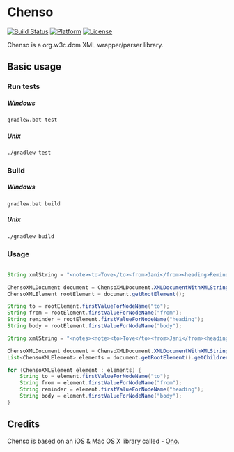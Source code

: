 Chenso
======

[![Build Status](https://travis-ci.org/sangar/Chenso.svg?branch=master)](https://travis-ci.org/sangar/Chenso) [![Platform](http://img.shields.io/badge/platform-java%7Candroid-lightgrey.svg)](https://github.com/JavaNetworking/JavaNetworking) [![License](http://img.shields.io/badge/license-MIT-red.svg)](http://opensource.org/licenses/MIT)

Chenso is a org.w3c.dom XML wrapper/parser library.

## Basic usage

### Run tests

##### Windows
```cmd
gradlew.bat test
```

##### Unix
```bash
./gradlew test
```

### Build

##### Windows
```cmd
gradlew.bat build
```

##### Unix
```bash
./gradlew build
```

### Usage

```java

String xmlString = "<note><to>Tove</to><from>Jani</from><heading>Reminder</heading><body>Don't forget me this weekend!</body></note>";

ChensoXMLDocument document = ChensoXMLDocument.XMLDocumentWithXMLString(xmlString);
ChensoXMLElement rootElement = document.getRootElement();

String to = rootElement.firstValueForNodeName("to");
String from = rootElement.firstValueForNodeName("from");
String reminder = rootElement.firstValueForNodeName("heading");
String body = rootElement.firstValueForNodeName("body");

```

```java
String xmlString = "<notes><note><to>Tove</to><from>Jani</from><heading>Reminder</heading><body>Don't forget me this weekend!</body></note><note><to>Jani</to><from>Tove</from><heading>Reminder</heading><body>Don't forget me either!</body></note></notes>";

ChensoXMLDocument document = ChensoXMLDocument.XMLDocumentWithXMLString(xmlString);
List<ChensoXMLElement> elements = document.getRootElement().getChildren();

for (ChensoXMLElement element : elements) {
	String to = element.firstValueForNodeName("to");
	String from = element.firstValueForNodeName("from");
	String reminder = element.firstValueForNodeName("heading");
	String body = element.firstValueForNodeName("body");
}

```

## Credits

Chenso is based on an iOS & Mac OS X library called - [Ono](https://github.com/mattt/Ono).
